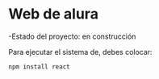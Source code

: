 <h1>Web de alura</h1>

-Estado del proyecto: en construcción

Para ejecutar el sistema de, debes colocar:

```npm install react```
